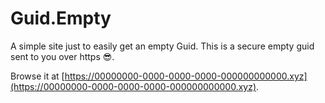 # Guid.Empty

A simple site just to easily get an empty Guid. This is a secure empty guid sent to you over https 😎.

Browse it at [https://00000000-0000-0000-0000-000000000000.xyz](https://00000000-0000-0000-0000-000000000000.xyz).

